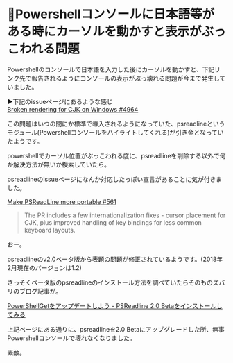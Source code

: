 # 🔰Powershellコンソールに日本語等がある時にカーソルを動かすと表示がぶっこわれる問題

Powershellのコンソールで日本語を入力した後にカーソルを動かすと、下記リンク先で報告されるようにコンソールの表示がぶっ壊れる問題が今まで発生していました。

▶下記のissueページにあるような感じ  
[Broken rendering for CJK on Windows #4964](https://github.com/PowerShell/PowerShell/issues/4964)

この問題はいつの間にか標準で導入されるようになっていた、psreadlineというモジュール(Powershellコンソールをハイライトしてくれる)が引き金となっていたようです。

powershellでカーソル位置がぶっこわれる度に、psreadlineを削除する以外で何か解決方法が無いか検索していたら。

psreadlineのissueページになんか対応したっぽい宣言があることに気が付きました。

[Make PSReadLine more portable #561](https://github.com/lzybkr/PSReadLine/pull/561)

>The PR includes a few internationalization fixes - cursor placement for CJK, plus improved handling of key bindings for less common keyboard layouts.

おー。

psreadlineのv2.0ベータ版から表題の問題が修正されているようです。(2018年2月現在のバージョンは1.2)

さっそくベータ版のpsreadlineのインストール方法を調べていたらそのものズバリのブログ記事が。

[PowerShellGetをアップデートしよう - PSReadline 2.0 Betaをインストールしてみる](http://blog.shibata.tech/entry/2017/12/18/004105)

上記ページにある通りに、psreadlineを2.0 Betaにアップグレードした所、無事Powershellコンソールで壊れなくなりました。

素敵。

